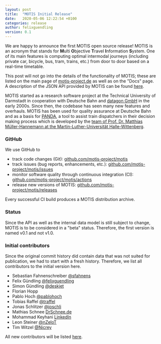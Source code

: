 ```yaml
---
layout: post
title:  "MOTIS Initial Release"
date:   2020-05-06 12:22:54 +0100
categories: release
author: felixguendling
version: 0.1
---
```


We are happy to announce the first MOTIS open source release! MOTIS is an acronym that stands for **M**ulti **O**bjective **T**ravel **I**nformation **S**ystem. One of its main features is computing optimal intermodal journeys (including private car, bicycle, bus, tram, trains, etc.) from door to door based on a real-time timetable.

This post will not go into the details of the functionality of MOTIS; these are listed on the main page of [motis-project.de](https://motis-project.de) as well as on the "Docs" page. A description of the JSON API provided by MOTIS can be found [here](https://github.com/motis-project/motis).

MOTIS started as a research software project at the Technical University of Darmstadt in cooperation with Deutsche Bahn and <a href="https://datagon.de/">datagon GmbH</a> in the early 2000s. Since then, the codebase has seen many new features and overhauls. MOTIS has been used for quality assurance at Deutsche Bahn and as a basis for [PANDA](https://inside.bahn.de/anschlusszug-panda/), a tool to assist train dispatchers in their decision making process which is developed by the [team of Prof. Dr. Matthias Müller-Hannemann at the Martin-Luther-Universität Halle-Wittenberg](https://www.informatik.uni-halle.de/arbeitsgruppen/datenstrukturen/).

### GitHub

We use GitHub to

  - track code changes (Git): [github.com/motis-project/motis](https://github.com/motis-project/motis)
  - track issues (bug reports, enhancements, etc.): [github.com/motis-project/motis/issues](http://github.com/motis-project/motis/issues)
  - monitor software quality through continuous integration (CI): [github.com/motis-project/motis/actions](https://github.com/motis-project/motis/actions)
  - release new versions of MOTIS: [github.com/motis-project/motis/releases](https://github.com/motis-project/motis/releases)


Every successful CI build produces a MOTIS distribution archive.


### Status

Since the API as well as the internal data model is still subject to change, MOTIS is to be considered in a "beta" status. Therefore, the first version is named v0.1 and not v1.0.


### Initial contributors

Since the original commit history did contain data that was not suited for publication, we had to start with a fresh history. Therefore, we list all contributors to the initial version here.

  - Sebastian Fahnenschreiber <a href="https://github.com/sfahnens">@sfahnens</a>
  - Felix Gündling <a href="https://github.com/felixguendling">@felixguendling</a>
  - Simon Gündling <a href="https://github.com/deskjet">@deskjet</a>
  - Florian Hopp
  - Pablo Hoch <a href="https://github.com/pablohoch">@pablohoch</a>
  - Tobias Raffel <a href="https://github.com/traffel">@traffel</a>
  - Jonas Schlitzer <a href="https://github.com/joschli">@joschli</a>
  - Mathias Schnee <a href="http://drschnee.de">DrSchnee.de</a>
  - Mohammad Keyhani <a href="https://www.linkedin.com/in/dr-mohammad-h-keyhani-101a7312a/">LinkedIn</a>
  - Leon Steiner <a href="https://github.com/nZeloT">@nZeloT</a>
  - Tim Witzel <a href="https://github.com/Nicrey">@Nicrey</a>


All new contributors will be listed [here](https://github.com/motis-project/motis/graphs/contributors).
